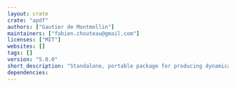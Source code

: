 ```yaml
---
layout: crate
crate: "apdf"
authors: ["Gautier de Montmollin"]
maintainers: ["fabien.chouteau@gmail.com"]
licenses: ["MIT"]
websites: []
tags: []
version: "5.0.0"
short_description: "Standalone, portable package for producing dynamically PDF documents"
dependencies: 
---
```



